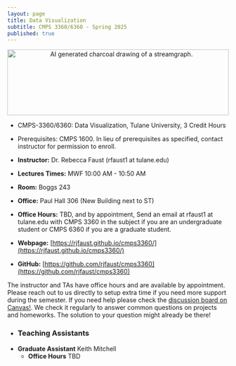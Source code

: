 ```yaml
---
layout: page
title: Data Visualization
subtitle: CMPS 3360/6360 - Spring 2025
published: true
---
```

<p style="text-align:center;"><img src="{{ 'img/streamInk.png' | relative_url }}" alt="AI generated charcoal drawing of a streamgraph." style="height:150px; width:100%"/></p>

* CMPS-3360/6360: Data Visualization, Tulane University, 3 Credit Hours
* Prerequisites: CMPS 1600. In lieu of prerequisites as specified, contact instructor for permission to enroll.


* **Instructor:** Dr. Rebecca Faust (rfaust1 at tulane.edu)
* **Lectures Times:** MWF 10:00 AM - 10:50 AM
* **Room:** Boggs 243
* **Office:** Paul Hall 306 (New Building next to ST)
* **Office Hours:** TBD, and by appointment, Send an email at rfaust1 at tulane.edu with CMPS 3360 in the subject if you are an undergraduate student or CMPS 6360 if you are a graduate student.
* **Webpage:** [https://rjfaust.github.io/cmps3360/](https://rjfaust.github.io/cmps3360/)
* **GitHub:** [https://github.com/rjfaust/cmps3360](https://github.com/rjfaust/cmps3360)

The instructor and TAs have office hours and are available by appointment.  Please reach out to us directly to setup extra time if you need more support during the semester. If you need help please check the [discussion board on Canvas!](https://tulane.instructure.com/). We check it regularly to answer common questions on projects and homeworks.  The solution to your question might already be there!


* ### Teaching Assistants
* **Graduate Assistant** Keith Mitchell 
  * **Office Hours** TBD